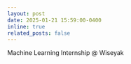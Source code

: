 ```yaml
---
layout: post
date: 2025-01-21 15:59:00-0400
inline: true
related_posts: false
---
```


Machine Learning Internship @ Wiseyak
 
